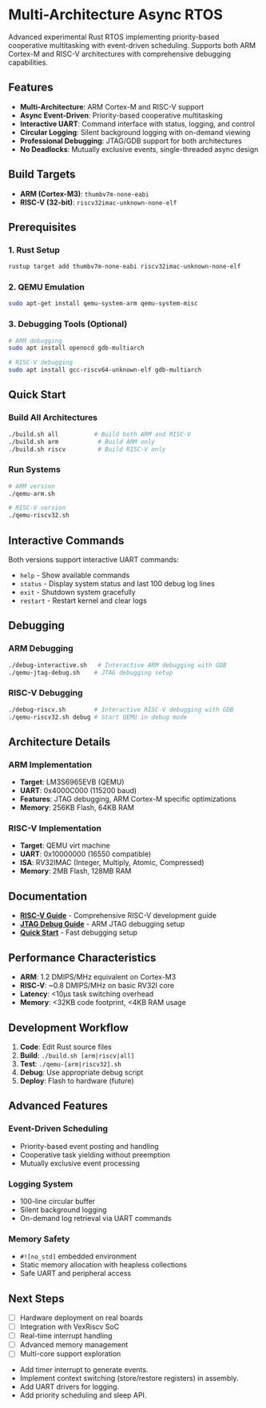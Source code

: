 # Multi-Architecture Async RTOS

Advanced experimental Rust RTOS implementing priority-based cooperative multitasking with event-driven scheduling. Supports both ARM Cortex-M and RISC-V architectures with comprehensive debugging capabilities.

## Features

- **Multi-Architecture**: ARM Cortex-M and RISC-V support
- **Async Event-Driven**: Priority-based cooperative multitasking
- **Interactive UART**: Command interface with status, logging, and control
- **Circular Logging**: Silent background logging with on-demand viewing
- **Professional Debugging**: JTAG/GDB support for both architectures
- **No Deadlocks**: Mutually exclusive events, single-threaded async design

## Build Targets

- **ARM (Cortex-M3)**: `thumbv7m-none-eabi`
- **RISC-V (32-bit)**: `riscv32imac-unknown-none-elf`

## Prerequisites

### 1. Rust Setup
```bash
rustup target add thumbv7m-none-eabi riscv32imac-unknown-none-elf
```

### 2. QEMU Emulation
```bash
sudo apt-get install qemu-system-arm qemu-system-misc
```

### 3. Debugging Tools (Optional)
```bash
# ARM debugging
sudo apt install openocd gdb-multiarch

# RISC-V debugging  
sudo apt install gcc-riscv64-unknown-elf gdb-multiarch
```

## Quick Start

### Build All Architectures
```bash
./build.sh all          # Build both ARM and RISC-V
./build.sh arm           # Build ARM only
./build.sh riscv         # Build RISC-V only
```

### Run Systems
```bash
# ARM version
./qemu-arm.sh

# RISC-V version  
./qemu-riscv32.sh
```

## Interactive Commands

Both versions support interactive UART commands:

- `help` - Show available commands
- `status` - Display system status and last 100 debug log lines
- `exit` - Shutdown system gracefully
- `restart` - Restart kernel and clear logs

## Debugging

### ARM Debugging
```bash
./debug-interactive.sh   # Interactive ARM debugging with GDB
./qemu-jtag-debug.sh    # JTAG debugging setup
```

### RISC-V Debugging
```bash
./debug-riscv.sh        # Interactive RISC-V debugging with GDB
./qemu-riscv32.sh debug # Start QEMU in debug mode
```

## Architecture Details

### ARM Implementation
- **Target**: LM3S6965EVB (QEMU)
- **UART**: 0x4000C000 (115200 baud)
- **Features**: JTAG debugging, ARM Cortex-M specific optimizations
- **Memory**: 256KB Flash, 64KB RAM

### RISC-V Implementation  
- **Target**: QEMU virt machine
- **UART**: 0x10000000 (16550 compatible)
- **ISA**: RV32IMAC (Integer, Multiply, Atomic, Compressed)
- **Memory**: 2MB Flash, 128MB RAM

## Documentation

- **[RISC-V Guide](RISC-V-GUIDE.md)** - Comprehensive RISC-V development guide
- **[JTAG Debug Guide](JTAG-DEBUG.md)** - ARM JTAG debugging setup
- **[Quick Start](JTAG-QUICKSTART.md)** - Fast debugging setup

## Performance Characteristics

- **ARM**: 1.2 DMIPS/MHz equivalent on Cortex-M3
- **RISC-V**: ~0.8 DMIPS/MHz on basic RV32I core
- **Latency**: <10μs task switching overhead
- **Memory**: <32KB code footprint, <4KB RAM usage

## Development Workflow

1. **Code**: Edit Rust source files
2. **Build**: `./build.sh [arm|riscv|all]`
3. **Test**: `./qemu-[arm|riscv32].sh`
4. **Debug**: Use appropriate debug script
5. **Deploy**: Flash to hardware (future)

## Advanced Features

### Event-Driven Scheduling
- Priority-based event posting and handling
- Cooperative task yielding without preemption
- Mutually exclusive event processing

### Logging System
- 100-line circular buffer
- Silent background logging
- On-demand log retrieval via UART commands

### Memory Safety
- `#![no_std]` embedded environment
- Static memory allocation with heapless collections
- Safe UART and peripheral access

## Next Steps

- [ ] Hardware deployment on real boards
- [ ] Integration with VexRiscv SoC
- [ ] Real-time interrupt handling
- [ ] Advanced memory management
- [ ] Multi-core support exploration
- Add timer interrupt to generate events.
- Implement context switching (store/restore registers) in assembly.
- Add UART drivers for logging.
- Add priority scheduling and sleep API.
